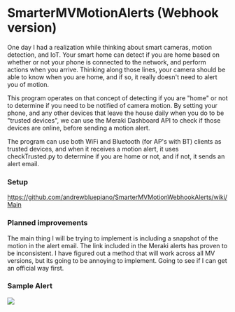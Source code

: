 # SmarterMVMotionAlerts (Webhook version)
One day I had a realization while thinking about smart cameras, motion detection, and IoT. Your smart home can detect if you are home based on whether or not your phone is connected to the network, and perform actions when you arrive. Thinking along those lines, your camera should be able to know when you are home, and if so, it really doesn't need to alert you of motion. 

This program operates on that concept of detecting if you are "home" or not to determine if you need to be notified of camera motion. By setting your phone, and any other devices that leave the house daily when you do to be "trusted devices", we can use the Meraki Dashboard API to check if those devices are online, before sending a motion alert.

The program can use both WiFi and Bluetooth (for AP's with BT) clients as trusted devices, and when it receives a motion alert, it uses checkTrusted.py to determine if you are home or not, and if not, it sends an alert email.


### Setup
https://github.com/andrewbluepiano/SmarterMVMotionWebhookAlerts/wiki/Main

### Planned improvements
The main thing I will be trying to implement is including a snapshot of the motion in the alert email. The link included in the Meraki alerts has proven to be inconsistent. I have figured out a method that will work across all MV versions, but its going to be annoying to implement. Going to see if I can get an official way first.  

### Sample Alert
<img src="https://i.imgur.com/PJEXawP.png"  />
